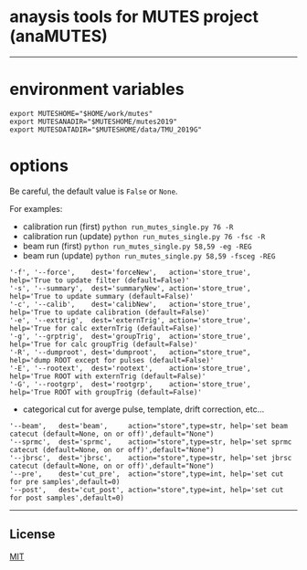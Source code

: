 # anaysis tools for MUTES project (anaMUTES)

---

# environment variables
```
export MUTESHOME="$HOME/work/mutes"
export MUTESANADIR="$MUTESHOME/mutes2019"
export MUTESDATADIR="$MUTESHOME/data/TMU_2019G"
```

# options
Be careful, the default value is `False` or `None`.

For examples:
- calibration run (first)
```python run_mutes_single.py 76 -R```
- calibration run (update)
```python run_mutes_single.py 76 -fsc -R```
- beam run (first)
```python run_mutes_single.py 58,59 -eg -REG```
- beam run (update)
```python run_mutes_single.py 58,59 -fsceg -REG```

```
'-f', '--force',    dest='forceNew',   action='store_true',  help='True to update filter (default=False)'
'-s', '--summary',  dest='summaryNew', action='store_true',  help='True to update summary (default=False)'
'-c', '--calib',    dest='calibNew',   action='store_true',  help='True to update calibration (default=False)'
'-e', '--exttrig',  dest='externTrig', action='store_true',  help='True for calc externTrig (default=False)'
'-g', '--grptrig',  dest='groupTrig',  action='store_true',  help='True for calc groupTrig (default=False)'
'-R', '--dumproot', dest='dumproot',   action="store_true",  help='dump ROOT except for pulses (default=False)'
'-E', '--rootext',  dest='rootext',    action='store_true',  help='True ROOT with externTrig (default=False)'
'-G', '--rootgrp',  dest='rootgrp',    action='store_true',  help='True ROOT with groupTrig (default=False)'
```

- categorical cut for averge pulse, template, drift correction, etc...
```
'--beam',   dest='beam',     action="store",type=str, help='set beam catecut (default=None, on or off)',default="None")
'--sprmc',  dest='sprmc',    action="store",type=str, help='set sprmc catecut (default=None, on or off)',default="None")
'--jbrsc',  dest='jbrsc',    action="store",type=str, help='set jbrsc catecut (default=None, on or off)',default="None")
'--pre',    dest='cut_pre',  action="store",type=int, help='set cut for pre samples',default=0)
'--post',   dest='cut_post', action="store",type=int, help='set cut for post samples',default=0)
```


---

## License

[MIT](http://b4b4r07.mit-license.org)

